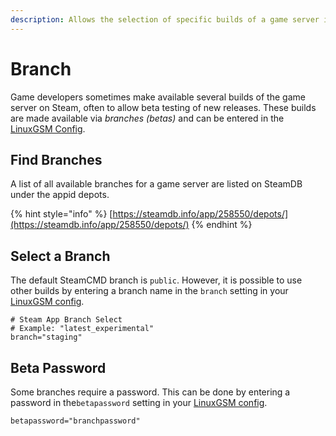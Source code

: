 ```yaml
---
description: Allows the selection of specific builds of a game server in SteamCMD
---
```


# Branch

Game developers sometimes make available several builds of the game server on Steam, often to allow beta testing of new releases. These builds are made available via _branches \(betas\)_ and can be entered in the [LinuxGSM Config](../configuration/linuxgsm-config.md).

## Find Branches

A list of all available branches for a game server are listed on SteamDB under the appid depots.

{% hint style="info" %}
[https://steamdb.info/app/258550/depots/](https://steamdb.info/app/258550/depots/)
{% endhint %}

## Select a Branch

The default SteamCMD branch is `public`. However, it is possible to use other builds by entering a branch name in the `branch` setting in your [LinuxGSM config](../configuration/linuxgsm-config.md).

```text
# Steam App Branch Select
# Example: "latest_experimental"
branch="staging"
```

## Beta Password

Some branches require a password. This can be done by entering a password in the`betapassword` setting in your [LinuxGSM config](../configuration/linuxgsm-config.md).

```text
betapassword="branchpassword"
```
